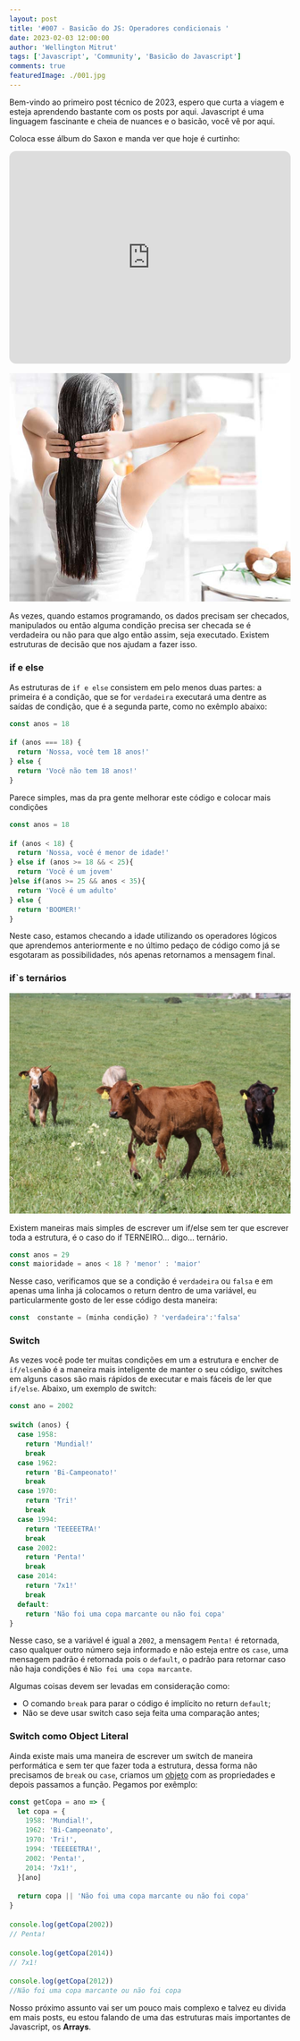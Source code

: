 ```yaml
---
layout: post
title: '#007 - Basicão do JS: Operadores condicionais '
date: 2023-02-03 12:00:00
author: 'Wellington Mitrut'
tags: ['Javascript', 'Community', 'Basicão do Javascript']
comments: true
featuredImage: ./001.jpg
---
```


Bem-vindo ao primeiro post técnico de 2023, espero que curta a viagem e esteja aprendendo bastante com os posts por aqui. Javascript é uma linguagem fascinante e cheia de nuances e o basicão, você vê por aqui.

Coloca esse álbum do Saxon e manda ver que hoje é curtinho:

<iframe style="border-radius:12px" src="https://open.spotify.com/embed/album/2cntVuaG74L3BjJNH5GdU8?utm_source=generator" width="100%" height="380" frameBorder="0" allowfullscreen="" allow="autoplay; clipboard-write; encrypted-media; fullscreen; picture-in-picture" loading="lazy"></iframe>

![Condicionador](./001.jpg)

As vezes, quando estamos programando, os dados precisam ser checados, manipulados ou então alguma condição precisa ser checada se é verdadeira ou não para que algo então assim, seja executado. Existem estruturas de decisão que nos ajudam a fazer isso.

### if e else

As estruturas de `if e else` consistem em pelo menos duas partes: a primeira é a condição, que se for `verdadeira` executará uma dentre as saídas de condição, que é a segunda parte, como no exêmplo abaixo:

```js
const anos = 18

if (anos === 18) {
  return 'Nossa, você tem 18 anos!'
} else {
  return 'Você não tem 18 anos!'
}
```

Parece simples, mas da pra gente melhorar este código e colocar mais condições

```js
const anos = 18

if (anos < 18) {
  return 'Nossa, você é menor de idade!'
} else if (anos >= 18 && < 25){
  return 'Você é um jovem'
}else if(anos >= 25 && anos < 35){
  return 'Você é um adulto'
} else {
  return 'BOOMER!'
}

```

Neste caso, estamos checando a idade utilizando os operadores lógicos que aprendemos anteriormente e no último pedaço de código como já se esgotaram as possibilidades, nós apenas retornamos a mensagem final.

### if`s ternários

![Condicionador](./002.jpg)

Existem maneiras mais simples de escrever um if/else sem ter que escrever toda a estrutura, é o caso do if TERNEIRO... digo... ternário.

```js
const anos = 29
const maioridade = anos < 18 ? 'menor' : 'maior'
```

Nesse caso, verificamos que se a condição é `verdadeira` ou `falsa` e em apenas uma linha já colocamos o return dentro de uma variável, eu particularmente gosto de ler esse código desta maneira:

```js
const  constante = (minha condição) ? 'verdadeira':'falsa'
```

### Switch

As vezes você pode ter muitas condições em um a estrutura e encher de `if/else`não é a maneira mais inteligente de manter o seu código, switches em alguns casos são mais rápidos de executar e mais fáceis de ler que `if/else`. Abaixo, um exemplo de switch:

```js
const ano = 2002

switch (anos) {
  case 1958:
    return 'Mundial!'
    break
  case 1962:
    return 'Bi-Campeonato!'
    break
  case 1970:
    return 'Tri!'
    break
  case 1994:
    return 'TEEEEETRA!'
    break
  case 2002:
    return 'Penta!'
    break
  case 2014:
    return '7x1!'
    break
  default:
    return 'Não foi uma copa marcante ou não foi copa'
}
```

Nesse caso, se a variável é igual a `2002`, a mensagem `Penta!` é retornada, caso qualquer outro número seja informado e não esteja entre os `case`, uma mensagem padrão é retornada pois o `default`, o padrão para retornar caso não haja condições é `Não foi uma copa marcante`.

Algumas coisas devem ser levadas em consideração como:

- O comando `break` para parar o código é implícito no return `default`;
- Não se deve usar switch caso seja feita uma comparação antes;

### Switch como Object Literal

Ainda existe mais uma maneira de escrever um switch de maneira performática e sem ter que fazer toda a estrutura, dessa forma não precisamos de `break` ou `case`, criamos um [objeto](https://blog.wmitrut.co/basicao-js-002-objects/) com as propriedades e depois passamos a função. Pegamos por exêmplo:

```js
const getCopa = ano => {
  let copa = {
    1958: 'Mundial!',
    1962: 'Bi-Campeonato',
    1970: 'Tri!',
    1994: 'TEEEEETRA!',
    2002: 'Penta!',
    2014: '7x1!',
  }[ano]

  return copa || 'Não foi uma copa marcante ou não foi copa'
}

console.log(getCopa(2002))
// Penta!

console.log(getCopa(2014))
// 7x1!

console.log(getCopa(2012))
//Não foi uma copa marcante ou não foi copa
```

Nosso próximo assunto vai ser um pouco mais complexo e talvez eu divida em mais posts, eu estou falando de uma das estruturas mais importantes de Javascript, os **Arrays**.
